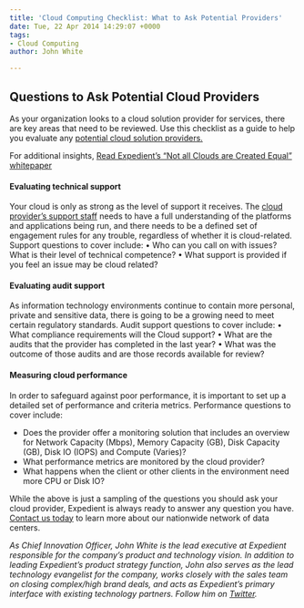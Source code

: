 ```yaml
---
title: 'Cloud Computing Checklist: What to Ask Potential Providers'
date: Tue, 22 Apr 2014 14:29:07 +0000
tags:
- Cloud Computing
author: John White

---
```

## Questions to Ask Potential Cloud Providers

As your organization looks to a cloud solution provider for services, there are key areas that need to be reviewed. Use this checklist as a guide to help you evaluate any [potential cloud solution providers.](https://www.expedient.com/cloud-computing/ "Cloud Computing")

For additional insights, [Read Expedient’s “Not all Clouds are Created Equal” whitepaper](http://bit.ly/10icJfH)

#### Evaluating technical support

Your cloud is only as strong as the level of support it receives. The [cloud provider’s support staff](https://www.youtube.com/watch?feature=player_embedded&v=XNasmIJyZrE) needs to have a full understanding of the platforms and applications being run, and there needs to be a defined set of engagement rules for any trouble, regardless of whether it is cloud-related. Support questions to cover include: • Who can you call on with issues? What is their level of technical competence? • What support is provided if you feel an issue may be cloud related?

#### Evaluating audit support

As information technology environments continue to contain more personal, private and sensitive data, there is going to be a growing need to meet certain regulatory standards. Audit support questions to cover include: • What compliance requirements will the Cloud support? • What are the audits that the provider has completed in the last year? • What was the outcome of those audits and are those records available for review?

#### Measuring cloud performance

In order to safeguard against poor performance, it is important to set up a detailed set of performance and criteria metrics. Performance questions to cover include: 

* Does the provider offer a monitoring solution that includes an overview for Network Capacity (Mbps), Memory Capacity (GB), Disk Capacity (GB), Disk IO (IOPS) and Compute (Varies)? 
* What performance metrics are monitored by the cloud provider? 
* What happens when the client or other clients in the environment need more CPU or Disk IO? 

While the above is just a sampling of the questions you should ask your cloud provider, Expedient is always ready to answer any question you have. [Contact us today](https://www.expedient.com/support/ "Support") to learn more about our nationwide network of data centers.

_As Chief Innovation Officer, John White is the lead executive at Expedient responsible for the company’s product and technology vision. In addition to leading Expedient’s product strategy function, John also serves as the lead technology evangelist for the company, works closely with the sales team on closing complex/high brand deals, and acts as Expedient’s primary interface with existing technology partners. Follow him on_ [_Twitter_](https://twitter.com/johna_white)_._